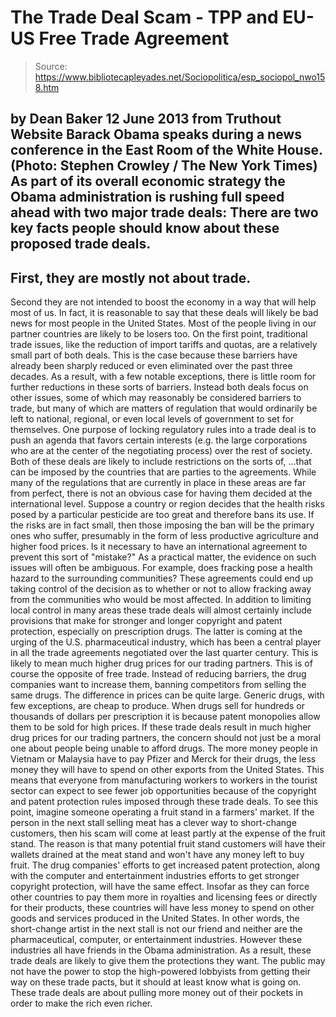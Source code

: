 # The Trade Deal Scam - TPP and EU-US Free Trade Agreement

> Source: https://www.bibliotecapleyades.net/Sociopolitica/esp_sociopol_nwo158.htm

by Dean Baker
12 June 2013
from
Truthout Website
Barack Obama speaks during a
news conference
in the East Room of the White
House.
(Photo: Stephen Crowley / The
New York Times)
As part of its overall economic strategy
the
Obama administration is rushing full speed ahead with two
major trade deals:
There are two key facts people should know about
these proposed trade deals.
-
First, they are mostly not about trade.
-
Second they are not intended to boost
the economy in a way that will help most of us.
In fact, it is reasonable to say that these
deals will likely be bad news for most people in the United States.
Most of the people living in our partner
countries are likely to be losers too.
On the first point, traditional trade issues, like the reduction of import
tariffs and quotas, are a relatively small part of both deals. This is the
case because these barriers have already been sharply reduced or even
eliminated over the past three decades.
As a result, with a few notable exceptions, there is little room for further
reductions in these sorts of barriers. Instead both deals focus on other
issues, some of which may reasonably be considered barriers to trade, but
many of which are matters of regulation that would ordinarily be left to
national, regional, or even local levels of government to set for
themselves.
One purpose of locking regulatory rules into a
trade deal is to push an agenda that favors certain interests (e.g. the
large corporations who are at the center of the negotiating process) over
the rest of society.
Both of these deals are likely to include restrictions on the sorts of,
...that can be imposed by the
countries that are parties to the agreements.
While many of the regulations
that are currently in place in these areas are far from perfect, there is
not an obvious case for having them decided at the international level.
Suppose a country or region decides that the health risks posed by a
particular pesticide are too great and therefore bans its use. If the risks
are in fact small, then those imposing the ban will be the primary ones who
suffer, presumably in the form of less productive agriculture and higher
food prices.
Is it necessary to have an international
agreement to prevent this sort of "mistake?"
As a practical matter, the evidence on such issues will often be ambiguous.
For example, does
fracking pose a health hazard
to the surrounding communities? These agreements could end up taking control
of the decision as to whether or not to allow fracking away from the
communities who would be most affected.
In addition to limiting local control in many areas these trade deals will
almost certainly include provisions that make for stronger and longer
copyright and patent protection, especially on prescription drugs. The
latter is coming at the urging of the U.S.
pharmaceutical industry, which
has been a central player in all the trade agreements negotiated over the
last quarter century.
This is likely to mean much higher drug prices
for our trading partners.
This is of course the opposite of free trade. Instead of reducing barriers,
the drug companies want to increase them, banning competitors from selling
the same drugs. The difference in prices can be quite large.
Generic drugs, with few exceptions, are cheap to
produce. When drugs sell for hundreds or thousands of dollars per
prescription it is because patent monopolies allow them to be sold for high
prices.
If these trade deals result in much higher drug prices for our trading
partners, the concern should not just be a moral one about people being
unable to afford drugs.
The more money people in Vietnam or Malaysia
have to pay Pfizer and Merck for their drugs, the less money they will have
to spend on other exports from the United States. This means that everyone
from manufacturing workers to workers in the tourist sector can expect to
see fewer job opportunities because of the copyright and patent protection
rules imposed through these trade deals.
To see this point, imagine someone operating a fruit stand in a farmers'
market.
If the person in the next stall selling meat has
a clever way to short-change customers, then his scam will come at least
partly at the expense of the fruit stand. The reason is that many potential
fruit stand customers will have their wallets drained at the meat stand and
won't have any money left to buy fruit.
The drug companies' efforts to get increased patent protection, along with
the computer and entertainment industries efforts to get stronger copyright
protection, will have the same effect. Insofar as they can force other
countries to pay them more in royalties and licensing fees or directly for
their products, these countries will have less money to spend on other goods
and services produced in the United States.
In other words, the short-change artist in the
next stall is not our friend and neither are the pharmaceutical, computer,
or entertainment industries.
However these industries all have friends in
the
Obama administration. As a
result, these trade deals are likely to give them the protections they want.
The public may not have the power to stop the high-powered lobbyists from
getting their way on these trade pacts, but it should at least know what is
going on.
These trade deals are about pulling more money
out of their pockets in order to make the rich even richer.
